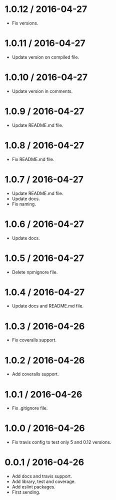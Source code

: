 
1.0.12 / 2016-04-27
===================

  * Fix versions.

1.0.11 / 2016-04-27
===================

  * Update version on compiled file.

1.0.10 / 2016-04-27
===================

  * Update version in comments.

1.0.9 / 2016-04-27
==================

  * Update README.md file.

1.0.8 / 2016-04-27
==================

  * Fix README.md file.

1.0.7 / 2016-04-27
==================

  * Update README.md file.
  * Update docs.
  * Fix naming.

1.0.6 / 2016-04-27
==================

  * Update docs.

1.0.5 / 2016-04-27
==================

  * Delete npmignore file.

1.0.4 / 2016-04-27
==================

  * Update docs and README.md file.

1.0.3 / 2016-04-26
==================

  * Fix coveralls support.

1.0.2 / 2016-04-26
==================

  * Add coveralls support.

1.0.1 / 2016-04-26
==================

  * Fix .gitignore file.

1.0.0 / 2016-04-26
==================

  * Fix travis config to test only 5 and 0.12 versions.

0.0.1 / 2016-04-26
==================

  * Add docs and travis support.
  * Add library, test and coverage.
  * Add eslint packages.
  * First sending.
